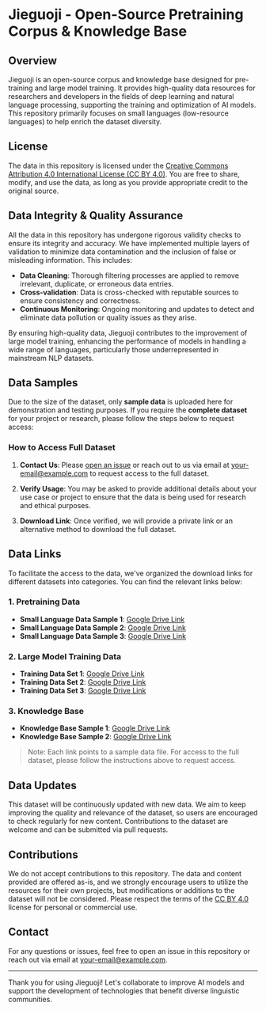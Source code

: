 # Jieguoji - Open-Source Pretraining Corpus & Knowledge Base

## Overview

Jieguoji is an open-source corpus and knowledge base designed for pre-training and large model training. It provides high-quality data resources for researchers and developers in the fields of deep learning and natural language processing, supporting the training and optimization of AI models. This repository primarily focuses on small languages (low-resource languages) to help enrich the dataset diversity.

## License

The data in this repository is licensed under the [Creative Commons Attribution 4.0 International License (CC BY 4.0)](https://creativecommons.org/licenses/by/4.0/). You are free to share, modify, and use the data, as long as you provide appropriate credit to the original source.

## Data Integrity & Quality Assurance

All the data in this repository has undergone rigorous validity checks to ensure its integrity and accuracy. We have implemented multiple layers of validation to minimize data contamination and the inclusion of false or misleading information. This includes:

- **Data Cleaning**: Thorough filtering processes are applied to remove irrelevant, duplicate, or erroneous data entries.
- **Cross-validation**: Data is cross-checked with reputable sources to ensure consistency and correctness.
- **Continuous Monitoring**: Ongoing monitoring and updates to detect and eliminate data pollution or quality issues as they arise.

By ensuring high-quality data, Jieguoji contributes to the improvement of large model training, enhancing the performance of models in handling a wide range of languages, particularly those underrepresented in mainstream NLP datasets.

## Data Samples

Due to the size of the dataset, only **sample data** is uploaded here for demonstration and testing purposes. If you require the **complete dataset** for your project or research, please follow the steps below to request access:

### How to Access Full Dataset

1. **Contact Us**: Please [open an issue](https://github.com/yourusername/your-repo-name/issues) or reach out to us via email at [your-email@example.com](mailto:your-email@example.com) to request access to the full dataset.

2. **Verify Usage**: You may be asked to provide additional details about your use case or project to ensure that the data is being used for research and ethical purposes.

3. **Download Link**: Once verified, we will provide a private link or an alternative method to download the full dataset.

## Data Links

To facilitate the access to the data, we've organized the download links for different datasets into categories. You can find the relevant links below:

### 1. **Pretraining Data**
   - **Small Language Data Sample 1**: [Google Drive Link](https://drive.google.com/yourlink1)
   - **Small Language Data Sample 2**: [Google Drive Link](https://drive.google.com/yourlink2)
   - **Small Language Data Sample 3**: [Google Drive Link](https://drive.google.com/yourlink3)

### 2. **Large Model Training Data**
   - **Training Data Set 1**: [Google Drive Link](https://drive.google.com/yourlink4)
   - **Training Data Set 2**: [Google Drive Link](https://drive.google.com/yourlink5)
   - **Training Data Set 3**: [Google Drive Link](https://drive.google.com/yourlink6)

### 3. **Knowledge Base**
   - **Knowledge Base Sample 1**: [Google Drive Link](https://drive.google.com/yourlink7)
   - **Knowledge Base Sample 2**: [Google Drive Link](https://drive.google.com/yourlink8)

> Note: Each link points to a sample data file. For access to the full dataset, please follow the instructions above to request access.

## Data Updates

This dataset will be continuously updated with new data. We aim to keep improving the quality and relevance of the dataset, so users are encouraged to check regularly for new content. Contributions to the dataset are welcome and can be submitted via pull requests.

## Contributions

We do not accept contributions to this repository. The data and content provided are offered as-is, and we strongly encourage users to utilize the resources for their own projects, but modifications or additions to the dataset will not be considered. Please respect the terms of the [CC BY 4.0](https://creativecommons.org/licenses/by/4.0/) license for personal or commercial use.

## Contact

For any questions or issues, feel free to open an issue in this repository or reach out via email at [your-email@example.com](mailto:your-email@example.com).

---

Thank you for using Jieguoji! Let's collaborate to improve AI models and support the development of technologies that benefit diverse linguistic communities.
